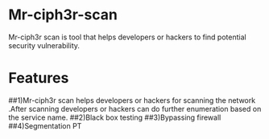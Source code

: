 # Mr-ciph3r-scan
Mr-ciph3r scan is tool that  helps developers or hackers to find potential security vulnerability.
# Features
##1)Mr-ciph3r scan helps developers or hackers for scanning the network .After scanning developers or hackers can do further enumeration based on the service name.
##2)Black box testing
##3)Bypassing firewall
##4)Segmentation PT
